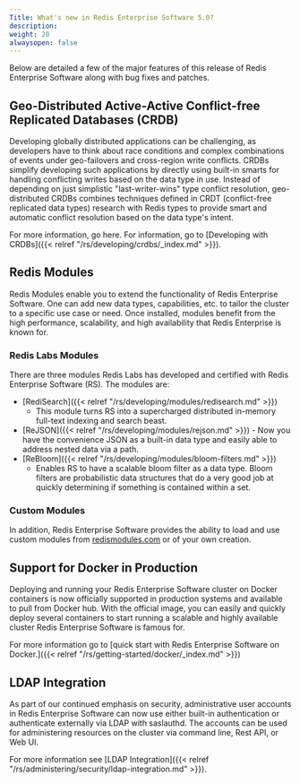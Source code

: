 ```yaml
---
Title: What's new in Redis Enterprise Software 5.0?
description: 
weight: 20
alwaysopen: false
---
```

Below are detailed a few of the major features of this release of Redis
Enterprise Software along with bug fixes and patches.

## Geo-Distributed Active-Active Conflict-free Replicated Databases (CRDB)

Developing globally distributed applications can be challenging, as
developers have to think about race conditions and complex combinations
of events under geo-failovers and cross-region write conflicts. CRDBs
simplify developing such applications by directly using built-in smarts
for handling conflicting writes based on the data type in use. Instead
of depending on just simplistic "last-writer-wins" type conflict
resolution, geo-distributed CRDBs combines techniques defined in CRDT
(conflict-free replicated data types) research with Redis types to
provide smart and automatic conflict resolution based on the data type's
intent.

For more information, go here. For information, go to [Developing with
CRDBs]({{< relref "/rs/developing/crdbs/_index.md" >}}).

## Redis Modules

Redis Modules enable you to extend the functionality of Redis Enterprise
Software. One can add new data types, capabilities, etc. to tailor the
cluster to a specific use case or need. Once installed, modules benefit
from the high performance, scalability, and high availability that Redis
Enterprise is known for.

### Redis Labs Modules

There are three modules Redis Labs has developed and certified with
Redis Enterprise Software (RS). The modules are:

- [RediSearch]({{< relref "/rs/developing/modules/redisearch.md" >}})
    - This module turns RS into a supercharged distributed in-memory
    full-text indexing and search beast.
- [ReJSON]({{< relref "/rs/developing/modules/rejson.md" >}}) - Now
    you have the convenience JSON as a built-in data type and easily
    able to address nested data via a path.
- [ReBloom]({{< relref "/rs/developing/modules/bloom-filters.md" >}})
    - Enables RS to have a scalable bloom filter as a data type. Bloom
    filters are probabilistic data structures that do a very good job at
    quickly determining if something is contained within a set.

### Custom Modules

In addition, Redis Enterprise Software provides the ability to load and
use custom modules from [redismodules.com](http://redismodules.com/) or
of your own creation.

## Support for Docker in Production

Deploying and running your Redis Enterprise Software cluster on Docker
containers is now officially supported in production systems and
available to pull from Docker hub. With the official image, you can
easily and quickly deploy several containers to start running a scalable
and highly available cluster Redis Enterprise Software is famous for.

For more information go to [quick start with Redis Enterprise Software
on Docker.]({{< relref "/rs/getting-started/docker/_index.md" >}})

## LDAP Integration

As part of our continued emphasis on security, administrative user
accounts in Redis Enterprise Software can now use either built-in
authentication or authenticate externally via LDAP with saslauthd. The
accounts can be used for administering resources on the cluster via
command line, Rest API, or Web UI.

For more information see [LDAP
Integration]({{< relref "/rs/administering/security/ldap-integration.md" >}}).

